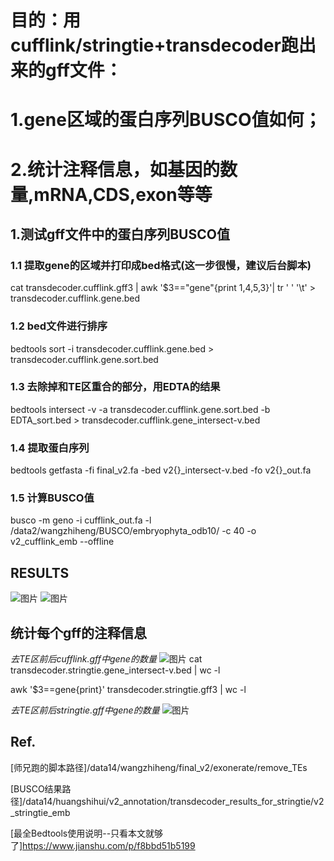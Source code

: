 # 目的：用cufflink/stringtie+transdecoder跑出来的gff文件：
  # 1.gene区域的蛋白序列BUSCO值如何；
  # 2.统计注释信息，如基因的数量,mRNA,CDS,exon等等
## 1.测试gff文件中的蛋白序列BUSCO值
### 1.1 提取gene的区域并打印成bed格式(这一步很慢，建议后台脚本)
  cat transdecoder.cufflink.gff3 | awk '$3=="gene"{print $1,$4,$5,$3}'| tr ' ' '\t' > transdecoder.cufflink.gene.bed
### 1.2 bed文件进行排序
  bedtools sort -i transdecoder.cufflink.gene.bed > transdecoder.cufflink.gene.sort.bed
### 1.3 去除掉和TE区重合的部分，用EDTA的结果
  bedtools intersect -v -a transdecoder.cufflink.gene.sort.bed -b EDTA_sort.bed > transdecoder.cufflink.gene_intersect-v.bed
### 1.4 提取蛋白序列
  bedtools getfasta -fi final_v2.fa -bed v2{}_intersect-v.bed -fo v2{}_out.fa
  
### 1.5 计算BUSCO值
  busco -m geno -i cufflink_out.fa -l /data2/wangzhiheng/BUSCO/embryophyta_odb10/ -c 40 -o v2_cufflink_emb --offline

## RESULTS
![图片](https://user-images.githubusercontent.com/76728625/133548738-2c02b7a6-5f78-46e5-aa16-e42efe956f30.png)
![图片](https://user-images.githubusercontent.com/76728625/133548748-f58a3585-19c6-4107-ac2d-257ec052c261.png)

## 统计每个gff的注释信息
*去TE区前后cufflink.gff中gene的数量*
![图片](https://user-images.githubusercontent.com/76728625/133565255-490bb843-846c-4cf0-8cd6-ef4d728ec714.png)
  cat transdecoder.stringtie.gene_intersect-v.bed | wc -l
  
  awk '$3==gene{print}' transdecoder.stringtie.gff3 | wc -l
  
*去TE区前后stringtie.gff中gene的数量*
![图片](https://user-images.githubusercontent.com/76728625/133566007-1aa936fc-79b5-4b11-baea-97a8cc4dfb8d.png)


## Ref.
[师兄跑的脚本路径]/data14/wangzhiheng/final_v2/exonerate/remove_TEs

[BUSCO结果路径]/data14/huangshihui/v2_annotation/transdecoder_results_for_stringtie/v2_stringtie_emb

[最全Bedtools使用说明--只看本文就够了]https://www.jianshu.com/p/f8bbd51b5199

